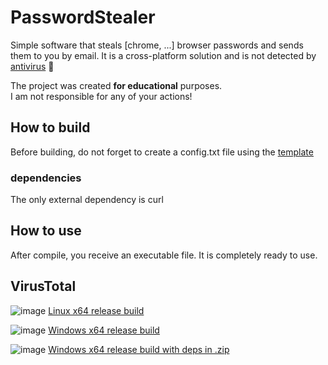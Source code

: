 # PasswordStealer

Simple software that steals [chrome, ...] browser passwords and sends them to you by email. 
It is a cross-platform solution and is not detected by [antivirus](#virustotal) 🤔

The project was created **for educational** purposes.  
I am not responsible for any of your actions!


## How to build

Before building, do not forget to create a config.txt file 
using the [template](config.txt.example)

### dependencies

The only external dependency is curl

## How to use

After compile, you receive an executable file. 
It is completely ready to use.

## VirusTotal
![image](https://github.com/JKearnsl/PasswordStealer/assets/76239707/5cb15591-d885-4aaa-9535-1a5ee06f1645)
[Linux x64 release build](https://www.virustotal.com/gui/file/dea281662a49ad7601245fe169a30f145937f196015ecd32901ab244a6a640b9?nocache=1)

![image](https://github.com/JKearnsl/PasswordStealer/assets/76239707/b8586550-f5e2-41d2-97cc-425d1c37d8ec)
[Windows x64 release build](https://www.virustotal.com/gui/file/53daedbe4d23603dc6f4928b07af18c10ef6681802221e37a97af763d7eba26b)

![image](https://github.com/JKearnsl/PasswordStealer/assets/76239707/fdbb82fc-f52d-4f78-8a13-bc4a1eeacad7)
[Windows x64 release build with deps in .zip](https://www.virustotal.com/gui/file/8cbcd9a4e985f2fb75ddd8f5f298f009c2bae8ed87491bd8f9f240776bccf561)
